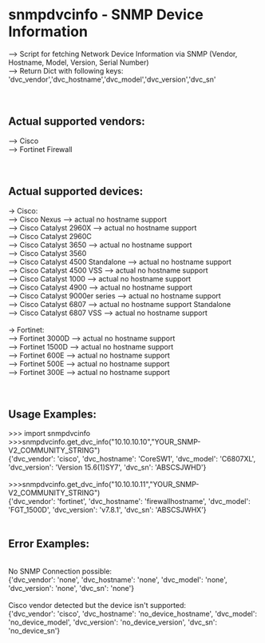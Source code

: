# snmpdvcinfo - SNMP Device Information
--> Script for fetching Network Device Information via SNMP (Vendor, Hostname, Model, Version, Serial Number) <br />
--> Return Dict with following keys: 'dvc_vendor','dvc_hostname','dvc_model','dvc_version','dvc_sn' <br />
<br />
<br />
## Actual supported vendors:
--> Cisco<br />
--> Fortinet Firewall<br />
<br />
<br />
## Actual supported devices:
-> Cisco: <br />
--> Cisco Nexus   --> actual no hostname support<br />
--> Cisco Catalyst 2960X   --> actual no hostname support <br />
--> Cisco Catalyst 2960C <br />
--> Cisco Catalyst 3650   --> actual no hostname support <br />
--> Cisco Catalyst 3560 <br />
--> Cisco Catalyst 4500 Standalone   --> actual no hostname support<br />
--> Cisco Catalyst 4500 VSS   --> actual no hostname support<br />
--> Cisco Catalyst 1000   --> actual no hostname support <br />
--> Cisco Catalyst 4900   --> actual no hostname support <br />
--> Cisco Catalyst 9000er series   --> actual no hostname support <br />
--> Cisco Catalyst 6807   --> actual no hostname support Standalone <br />
--> Cisco Catalyst 6807 VSS   --> actual no hostname support <br />
<br />
-> Fortinet: <br />
--> Fortinet 3000D   --> actual no hostname support<br />
--> Fortinet 1500D   --> actual no hostname support<br />
--> Fortinet 600E   --> actual no hostname support<br />
--> Fortinet 500E   --> actual no hostname support<br />
--> Fortinet 300E   --> actual no hostname support<br />
<br />
<br />
## Usage Examples:
\>>> import snmpdvcinfo <br />
\>>>snmpdvcinfo.get_dvc_info("10.10.10.10","YOUR_SNMP-V2_COMMUNITY_STRING")  <br />
{'dvc_vendor': 'cisco', 'dvc_hostname': 'CoreSW1', 'dvc_model': 'C6807XL', 'dvc_version': 'Version 15.6(1)SY7', 'dvc_sn': 'ABSCSJWHD'}<br />
<br />
\>>>snmpdvcinfo.get_dvc_info("10.10.10.11","YOUR_SNMP-V2_COMMUNITY_STRING")  <br />
{'dvc_vendor': 'fortinet', 'dvc_hostname': 'firewallhostname', 'dvc_model': 'FGT_1500D', 'dvc_version': 'v7.8.1', 'dvc_sn': 'ABSCSJWHX'}<br />
<br />
## Error Examples:
<br />
No SNMP Connection possible:<br />
{'dvc_vendor': 'none', 'dvc_hostname': 'none', 'dvc_model': 'none', 'dvc_version': 'none', 'dvc_sn': 'none'}<br />
<br />
Cisco vendor detected but the device isn't supported:<br />
{'dvc_vendor': 'cisco', 'dvc_hostname': 'no_device_hostname', 'dvc_model': 'no_device_model', 'dvc_version': 'no_device_version', 'dvc_sn': 'no_device_sn'}

